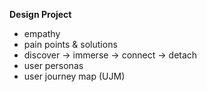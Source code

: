 **Design Project**

- empathy
- pain points & solutions
- discover -> immerse -> connect -> detach
- user personas
- user journey map (UJM)
